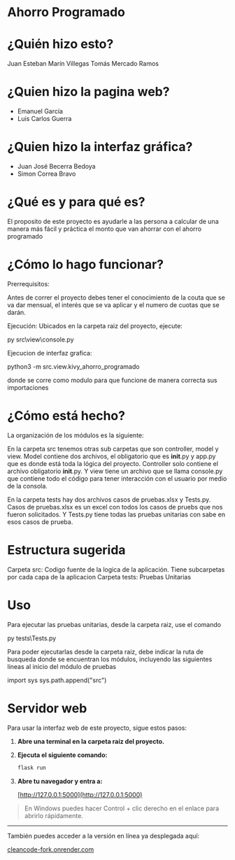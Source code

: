 # Ahorro Programado
# ¿Quién hizo esto?
Juan Esteban Marín Villegas
Tomás Mercado Ramos

# ¿Quien hizo la pagina web?
- Emanuel García
- Luis Carlos Guerra	

# ¿Quien hizo la interfaz gráfica?

* Juan José Becerra Bedoya
* Simon Correa Bravo

# ¿Qué es y para qué es?
El proposito de este proyecto es ayudarle a las persona a calcular de una manera más fácil y práctica el monto que van ahorrar con el ahorro programado

# ¿Cómo lo hago funcionar?
Prerrequisitos: 

Antes de correr el proyecto debes tener el conocimiento de la couta que se va dar mensual, el interés que se va aplicar y el numero de cuotas que se darán.

Ejecución:
Ubicados en la carpeta raiz del proyecto, ejecute:

py src\view\console.py


Ejecucion de interfaz grafica: 

python3 -m src.view.kivy_ahorro_programado

donde se corre como modulo para que funcione de manera correcta sus importaciones

# ¿Cómo está hecho?
La organización de los módulos es la siguiente:

En la carpeta src tenemos otras sub carpetas que son controller, model y view. Model contiene dos archivos, el obligatorio que es __init__.py y app.py que es donde está toda la lógica del proyecto. Controller solo contiene el archivo obligatorio __init__.py. Y view tiene un archivo que se llama console.py que contiene todo el código para tener interacción con el usuario por medio de la consola.

En la carpeta tests hay dos archivos casos de pruebas.xlsx y Tests.py. Casos de pruebas.xlsx es un excel con todos los casos de pruebs que nos fueron solicitados. Y Tests.py tiene todas las pruebas unitarias con sabe en esos casos de prueba.

# Estructura sugerida
Carpeta src: Codigo fuente de la logica de la aplicación. Tiene subcarpetas por cada capa de la aplicacion
Carpeta tests: Pruebas Unitarias

# Uso
Para ejecutar las pruebas unitarias, desde la carpeta raiz, use el comando

py tests\Tests.py 

Para poder ejecutarlas desde la carpeta raiz, debe indicar la ruta de busqueda donde se encuentran los módulos, incluyendo las siguientes lineas al inicio del módulo de pruebas

import sys sys.path.append("src")

# Servidor web

Para usar la interfaz web de este proyecto, sigue estos pasos:

1. **Abre una terminal en la carpeta raíz del proyecto.**
2. **Ejecuta el siguiente comando:**

    ```sh
    flask run
    ```

3. **Abre tu navegador y entra a:**

    [http://127.0.0.1:5000](http://127.0.0.1:5000)

> En Windows puedes hacer Control + clic derecho en el enlace para abrirlo rápidamente.

---

También puedes acceder a la versión en línea ya desplegada aquí:

[cleancode-fork.onrender.com](https://cleancode-fork.onrender.com)

